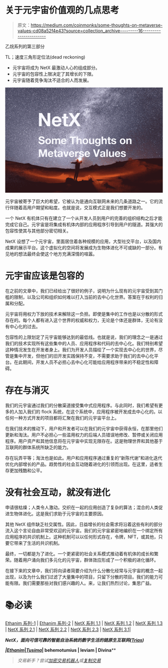 # 关于元宇宙价值观的几点思考

> 原文：<https://medium.com/coinmonks/some-thoughts-on-metaverse-values-cd08a52f4e43?source=collection_archive---------16----------------------->

乙烷系列的第三部分

TL；速度三角形定位法(dead reckoning)

*   元宇宙将成为 NetX 最激动人心的组成部分。
*   元宇宙的包容性上限决定了其增长的下限。
*   元宇宙随着竞争淘汰不适合的人而发展。

![](img/9be49f2bb5c3853422d0ae01ce54c129.png)

元宇宙被寄予了巨大的希望，它被认为是通向互联网未来的几条道路之一。它的流行伴随着高用户期望和粘度。也就是说，交互模式正是我们想要开发的。

一个 NetX 有机体只有在建立了一个从开发人员到用户的完善的组织结构之后才能完成它自己。元宇宙是将集成有机体内部的应用程序引导到用户的隧道。其强大的包容性使其与其他部分密切相关。

NetX 设想了一个元宇宙，里面居住着各种规模的应用，大型社交平台，以及国内成果的展示平台。这个虚拟化的空间将发展成为生物体进化不可或缺的一部分。有见地的想法最终会使这个地方充满深情的喧嚣。

# **元宇宙应该是包容的**

在之前的文章中，我们已经给出了很好的例子，说明为什么现有的元宇宙受到其门槛的限制，以及公司和组织如何难以打入当前的去中心化世界。答案在于权利的归属和分配。

元宇宙将用权力下放的技术来解除这一负担。即使是集中的工作也是以分散的形式存在的。每个人都有进入这个世界的权威和权力，无论是个体还是群体，无论有没有中心化的过去。

包容性的上限划定了元宇宙能够达到的最低线。也就是说，我们的理念之一是通过我们的技术实现所有这些集中的人员、应用程序和代码的去中心化。我们特别希望这种情况发生在开发者身上。我们为开发人员描绘了一个实现去中心化的世界，尽管是集中开发，但他们的旧开发实践保持不变，不需要求助于我们的去中心化平台。在此期间，开发人员不必担心去中心化可能给应用程序带来的不稳定性和障碍。

# **存在与消灭**

我们的元宇宙通过我们的分散渠道接受集中式应用程序。与此同时，我们希望有更多的人加入我们的 flock 系统，在这个系统中，应用程序被开发成去中心化的。以任何一种方式开发的项目都将汇聚在我们的元宇宙平台上。

在我们技术的推动下，用户和开发者可以在我们的元宇宙中获得永恒，在那里他们更新和淘汰。用户不必担心一些滥用权力的后端人员错误地修改、暂停或关闭应用程序。用户资产和其他信息将在元宇宙中实现无限存在。这是物理世界和其他基于互联网的群体系统所缺乏的能力。

存在玩弄平等；淘汰也是如此。用户和应用程序通过重复的“新陈代谢”和进化迭代优化内部增长的产品。趋势性的社会互动随着进化的引领而出现。在这里，适者生存更加残酷和公平。

# **没有社会互动，就没有进化**

申请很枯燥；人类令人激动。交织在一起的应用创造了复杂的算法；混合的人类促进生物体进化。这是我们求助于元宇宙的主要原因。

其他 NetX 组件缺乏社交属性。因此，日益增长的社会需求将沿着这些有利的部分流入这个言论自由非常受欢迎的元宇宙。我们的元宇宙紧密地编织在一个绑定所有应用程序的共识机制上。这种机制可以以任何形式存在，令牌，NFT，或其他，只要它带来了生活的共识机制。

最终，一切都是为了进化。一个更紧密的社会关系模式推动着有机体的成长和繁荣。随着用户涌向我们多元化的元宇宙，群体效应形成了一个积极的进化循环。

在接下来的文章中，我们将向读者简要介绍为什么分散化经常与元宇宙的概念一起出现，以及为什么我们过滤了大量集中的项目，只留下分散的项目。我们的能力可能有限。我们需要那些对我们感兴趣的人。来，让我们热烈讨论，集思广益。

# 📚必读

[Ethanim 系列-1](/coinmonks/metaverse-an-open-and-destined-future-b652734fbdf2) | [Ethanim 系列-2](/coinmonks/the-present-metaverse-doesnt-denote-decentralization-51cf038f6651) | [NetX 系列 1.1](/triaslab/rethinking-the-it-industry-d101384e801) | [NetX 系列 1.2](/coinmonks/a-letter-from-satoshi-nakamoto-345a45d012bb) | [NetX 系列 1.3](/coinmonks/out-of-control-the-post-it-evolution-dd64e05ff5bc) | [NetX 系列 2.1](/coinmonks/life-emerges-9ebf26304cd4) | [NetX 系列 2.2](/coinmonks/life-is-out-of-control-9f8e5b7b4b99) | [NetX 系列 2.3](/coinmonks/the-kite-flies-up-and-i-become-the-kite-40678b9dabda) | [NetX 系列 3.1](/coinmonks/the-container-in-the-it-field-21250e3e8b5)|

***NetX，面向可信可靠的智能自治系统的数字生活的链原生互联网(***[***Trias***](https://www.trias.one/)***)***

[](https://www.triathon.space/#/)****|***[***Ethanim***](https://www.ethanim.network/)***|***[***Tusima***](https://www.tusima.network/#/)***| behemotumius | leviam | Divina****

> *交易新手？尝试[加密交易机器人](/coinmonks/crypto-trading-bot-c2ffce8acb2a)或[复制交易](/coinmonks/top-10-crypto-copy-trading-platforms-for-beginners-d0c37c7d698c)*